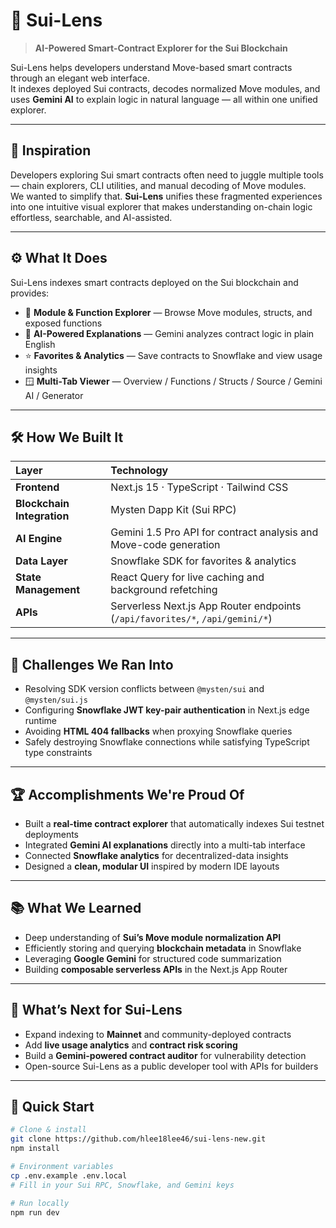 # 🔭 Sui-Lens  
> **AI-Powered Smart-Contract Explorer for the Sui Blockchain**

Sui-Lens helps developers understand Move-based smart contracts through an elegant web interface.  
It indexes deployed Sui contracts, decodes normalized Move modules, and uses **Gemini AI** to explain logic in natural language — all within one unified explorer.

---

## 🧠 Inspiration  

Developers exploring Sui smart contracts often need to juggle multiple tools — chain explorers, CLI utilities, and manual decoding of Move modules.  
We wanted to simplify that. **Sui-Lens** unifies these fragmented experiences into one intuitive visual explorer that makes understanding on-chain logic effortless, searchable, and AI-assisted.

---

## ⚙️ What It Does  

Sui-Lens indexes smart contracts deployed on the Sui blockchain and provides:  

- 🧩 **Module & Function Explorer** — Browse Move modules, structs, and exposed functions  
- 🤖 **AI-Powered Explanations** — Gemini analyzes contract logic in plain English  
- ⭐ **Favorites & Analytics** — Save contracts to Snowflake and view usage insights  
- 🪟 **Multi-Tab Viewer** — Overview / Functions / Structs / Source / Gemini AI / Generator  

---

## 🛠️ How We Built It  

| Layer | Technology |
|:------|:------------|
| **Frontend** | Next.js 15 · TypeScript · Tailwind CSS |
| **Blockchain Integration** | Mysten Dapp Kit (Sui RPC) |
| **AI Engine** | Gemini 1.5 Pro API for contract analysis and Move-code generation |
| **Data Layer** | Snowflake SDK for favorites & analytics |
| **State Management** | React Query for live caching and background refetching |
| **APIs** | Serverless Next.js App Router endpoints (`/api/favorites/*`, `/api/gemini/*`) |

---

## 🚧 Challenges We Ran Into  

- Resolving SDK version conflicts between `@mysten/sui` and `@mysten/sui.js`  
- Configuring **Snowflake JWT key-pair authentication** in Next.js edge runtime  
- Avoiding **HTML 404 fallbacks** when proxying Snowflake queries  
- Safely destroying Snowflake connections while satisfying TypeScript type constraints  

---

## 🏆 Accomplishments We're Proud Of  

- Built a **real-time contract explorer** that automatically indexes Sui testnet deployments  
- Integrated **Gemini AI explanations** directly into a multi-tab interface  
- Connected **Snowflake analytics** for decentralized-data insights  
- Designed a **clean, modular UI** inspired by modern IDE layouts  

---

## 📚 What We Learned  

- Deep understanding of **Sui’s Move module normalization API**  
- Efficiently storing and querying **blockchain metadata** in Snowflake  
- Leveraging **Google Gemini** for structured code summarization  
- Building **composable serverless APIs** in the Next.js App Router  

---

## 🚀 What’s Next for Sui-Lens  

- Expand indexing to **Mainnet** and community-deployed contracts  
- Add **live usage analytics** and **contract risk scoring**  
- Build a **Gemini-powered contract auditor** for vulnerability detection  
- Open-source Sui-Lens as a public developer tool with APIs for builders  

---

## 🧩 Quick Start  

```bash
# Clone & install
git clone https://github.com/hlee18lee46/sui-lens-new.git
npm install

# Environment variables
cp .env.example .env.local
# Fill in your Sui RPC, Snowflake, and Gemini keys

# Run locally
npm run dev
